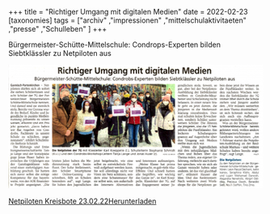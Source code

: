 +++
title = "Richtiger Umgang mit digitalen Medien"
date = 2022-02-23
[taxonomies]
tags = ["archiv" ,"impressionen" ,"mittelschulaktivitaeten" ,"presse" ,"Schulleben" ]
+++

Bürgermeister-Schütte-Mittelschule: Condrops-Experten bilden Siebtklässler zu Netpiloten aus

[![](images/Zeitungsbericht-Netpiloten-vom-07.02.22-1024x495.png)](https://volksschule-partenkirchen.de/wp-content/uploads/Zeitungsbericht-Netpiloten-vom-07.02.22.png)

[Netpiloten Kreisbote 23.02.22](https://volksschule-partenkirchen.de/wp-content/uploads/Netpiloten-Kreisbote-23.02.22.pdf)[Herunterladen](https://volksschule-partenkirchen.de/wp-content/uploads/Netpiloten-Kreisbote-23.02.22.pdf)

